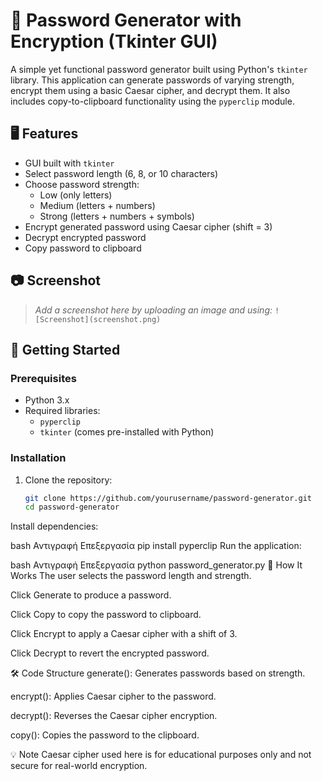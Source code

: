 # 🔐 Password Generator with Encryption (Tkinter GUI)

A simple yet functional password generator built using Python's `tkinter` library. This application can generate passwords of varying strength, encrypt them using a basic Caesar cipher, and decrypt them. It also includes copy-to-clipboard functionality using the `pyperclip` module.

## 🖥️ Features

- GUI built with `tkinter`
- Select password length (6, 8, or 10 characters)
- Choose password strength:
  - Low (only letters)
  - Medium (letters + numbers)
  - Strong (letters + numbers + symbols)
- Encrypt generated password using Caesar cipher (shift = 3)
- Decrypt encrypted password
- Copy password to clipboard

## 📷 Screenshot

> *Add a screenshot here by uploading an image and using:*
> `![Screenshot](screenshot.png)`

## 🚀 Getting Started

### Prerequisites

- Python 3.x
- Required libraries:
  - `pyperclip`
  - `tkinter` (comes pre-installed with Python)

### Installation

1. Clone the repository:
   ```bash
   git clone https://github.com/yourusername/password-generator.git
   cd password-generator
Install dependencies:

bash
Αντιγραφή
Επεξεργασία
pip install pyperclip
Run the application:

bash
Αντιγραφή
Επεξεργασία
python password_generator.py
🔐 How It Works
The user selects the password length and strength.

Click Generate to produce a password.

Click Copy to copy the password to clipboard.

Click Encrypt to apply a Caesar cipher with a shift of 3.

Click Decrypt to revert the encrypted password.

🛠️ Code Structure
generate(): Generates passwords based on strength.

encrypt(): Applies Caesar cipher to the password.

decrypt(): Reverses the Caesar cipher encryption.

copy(): Copies the password to the clipboard.

💡 Note
Caesar cipher used here is for educational purposes only and not secure for real-world encryption.




